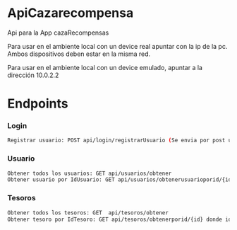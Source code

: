 # ApiCazarecompensa
Api para la App cazaRecompensas

Para usar en el ambiente local con un device real apuntar con la ip de la pc. Ambos dispositivos deben estar en la misma red.

Para usar en el ambiente local con un device emulado, apuntar a la dirección 10.0.2.2

# Endpoints


### Login
```sh
Registrar usuario: POST api/login/registrarUsuario (Se envia por post un usuario de tipo Usuario)
```

### Usuario
```sh
Obtener todos los usuarios: GET api/usuarios/obtener
Obtener usuario por IdUsuario: GET api/usuarios/obtenerusuarioporid/{id}  donde id: int
```

### Tesoros
```sh
Obtener todos los tesoros: GET  api/tesoros/obtener
Obtener tesoro por IdTesoro: GET api/tesoros/obtenerporid/{id} donde id: int
```



